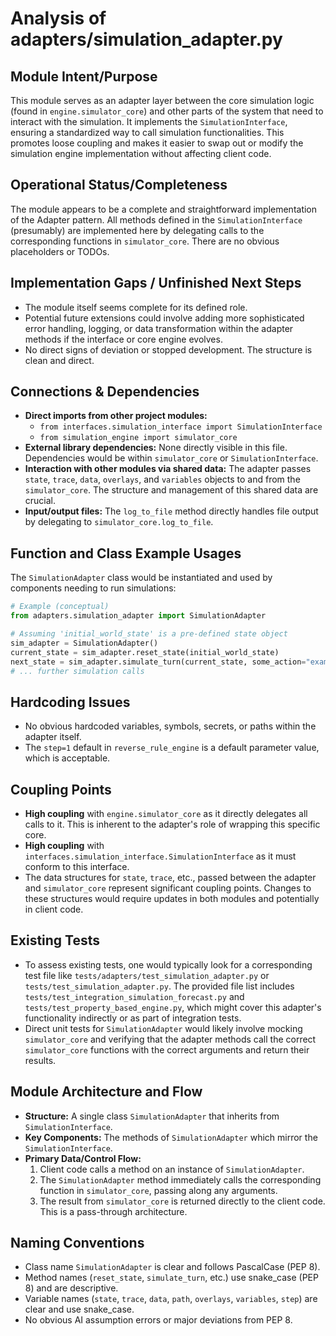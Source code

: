 # Analysis of adapters/simulation_adapter.py

## Module Intent/Purpose
This module serves as an adapter layer between the core simulation logic (found in `engine.simulator_core`) and other parts of the system that need to interact with the simulation. It implements the `SimulationInterface`, ensuring a standardized way to call simulation functionalities. This promotes loose coupling and makes it easier to swap out or modify the simulation engine implementation without affecting client code.

## Operational Status/Completeness
The module appears to be a complete and straightforward implementation of the Adapter pattern. All methods defined in the `SimulationInterface` (presumably) are implemented here by delegating calls to the corresponding functions in `simulator_core`. There are no obvious placeholders or TODOs.

## Implementation Gaps / Unfinished Next Steps
- The module itself seems complete for its defined role.
- Potential future extensions could involve adding more sophisticated error handling, logging, or data transformation within the adapter methods if the interface or core engine evolves.
- No direct signs of deviation or stopped development. The structure is clean and direct.

## Connections & Dependencies
- **Direct imports from other project modules:**
    - `from interfaces.simulation_interface import SimulationInterface`
    - `from simulation_engine import simulator_core`
- **External library dependencies:** None directly visible in this file. Dependencies would be within `simulator_core` or `SimulationInterface`.
- **Interaction with other modules via shared data:** The adapter passes `state`, `trace`, `data`, `overlays`, and `variables` objects to and from the `simulator_core`. The structure and management of this shared data are crucial.
- **Input/output files:** The `log_to_file` method directly handles file output by delegating to `simulator_core.log_to_file`.

## Function and Class Example Usages
The `SimulationAdapter` class would be instantiated and used by components needing to run simulations:

```python
# Example (conceptual)
from adapters.simulation_adapter import SimulationAdapter

# Assuming 'initial_world_state' is a pre-defined state object
sim_adapter = SimulationAdapter()
current_state = sim_adapter.reset_state(initial_world_state)
next_state = sim_adapter.simulate_turn(current_state, some_action="example_action")
# ... further simulation calls
```

## Hardcoding Issues
- No obvious hardcoded variables, symbols, secrets, or paths within the adapter itself.
- The `step=1` default in `reverse_rule_engine` is a default parameter value, which is acceptable.

## Coupling Points
- **High coupling** with `engine.simulator_core` as it directly delegates all calls to it. This is inherent to the adapter's role of wrapping this specific core.
- **High coupling** with `interfaces.simulation_interface.SimulationInterface` as it must conform to this interface.
- The data structures for `state`, `trace`, etc., passed between the adapter and `simulator_core` represent significant coupling points. Changes to these structures would require updates in both modules and potentially in client code.

## Existing Tests
- To assess existing tests, one would typically look for a corresponding test file like `tests/adapters/test_simulation_adapter.py` or `tests/test_simulation_adapter.py`. The provided file list includes `tests/test_integration_simulation_forecast.py` and `tests/test_property_based_engine.py`, which might cover this adapter's functionality indirectly or as part of integration tests.
- Direct unit tests for `SimulationAdapter` would likely involve mocking `simulator_core` and verifying that the adapter methods call the correct `simulator_core` functions with the correct arguments and return their results.

## Module Architecture and Flow
- **Structure:** A single class `SimulationAdapter` that inherits from `SimulationInterface`.
- **Key Components:** The methods of `SimulationAdapter` which mirror the `SimulationInterface`.
- **Primary Data/Control Flow:**
    1. Client code calls a method on an instance of `SimulationAdapter`.
    2. The `SimulationAdapter` method immediately calls the corresponding function in `simulator_core`, passing along any arguments.
    3. The result from `simulator_core` is returned directly to the client code.
    This is a pass-through architecture.

## Naming Conventions
- Class name `SimulationAdapter` is clear and follows PascalCase (PEP 8).
- Method names (`reset_state`, `simulate_turn`, etc.) use snake_case (PEP 8) and are descriptive.
- Variable names (`state`, `trace`, `data`, `path`, `overlays`, `variables`, `step`) are clear and use snake_case.
- No obvious AI assumption errors or major deviations from PEP 8.